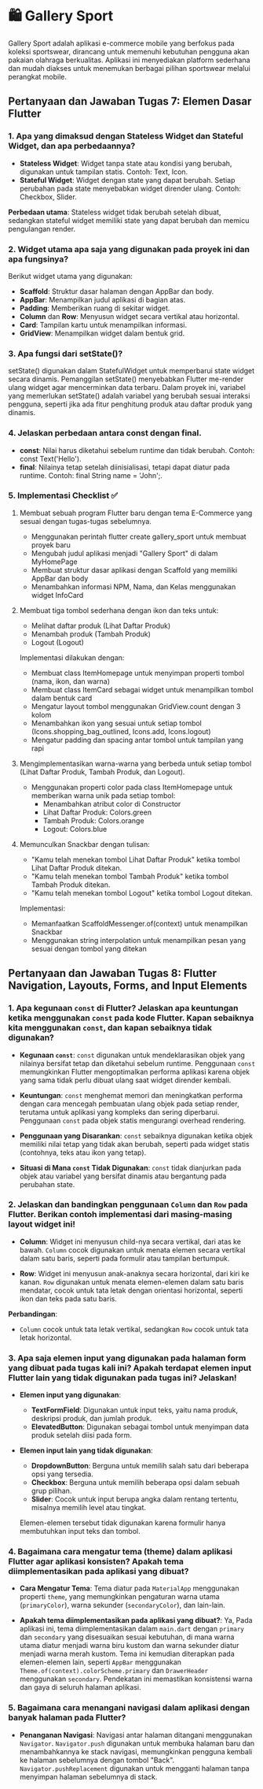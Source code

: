 # 🛍️ Gallery Sport

Gallery Sport adalah aplikasi e-commerce mobile yang berfokus pada koleksi sportswear, dirancang untuk memenuhi kebutuhan pengguna akan pakaian olahraga berkualitas. Aplikasi ini menyediakan platform sederhana dan mudah diakses untuk menemukan berbagai pilihan sportswear melalui perangkat mobile.
## Pertanyaan dan Jawaban Tugas 7: Elemen Dasar Flutter

### 1. Apa yang dimaksud dengan Stateless Widget dan Stateful Widget, dan apa perbedaannya? 

- **Stateless Widget**: Widget tanpa state atau kondisi yang berubah, digunakan untuk tampilan statis. Contoh: Text, Icon.
- **Stateful Widget**: Widget dengan state yang dapat berubah. Setiap perubahan pada state menyebabkan widget dirender ulang. Contoh: Checkbox, Slider.

**Perbedaan utama**: Stateless widget tidak berubah setelah dibuat, sedangkan stateful widget memiliki state yang dapat berubah dan memicu pengulangan render.

### 2. Widget utama apa saja yang digunakan pada proyek ini dan apa fungsinya? 

Berikut widget utama yang digunakan:

- **Scaffold**: Struktur dasar halaman dengan AppBar dan body.
- **AppBar**: Menampilkan judul aplikasi di bagian atas.
- **Padding**: Memberikan ruang di sekitar widget.
- **Column** dan **Row**: Menyusun widget secara vertikal atau horizontal.
- **Card**: Tampilan kartu untuk menampilkan informasi.
- **GridView**: Menampilkan widget dalam bentuk grid.

### 3. Apa fungsi dari setState()? 

setState() digunakan dalam StatefulWidget untuk memperbarui state widget secara dinamis. Pemanggilan setState() menyebabkan Flutter me-render ulang widget agar mencerminkan data terbaru. Dalam proyek ini, variabel yang memerlukan setState() adalah variabel yang berubah sesuai interaksi pengguna, seperti jika ada fitur penghitung produk atau daftar produk yang dinamis.

### 4. Jelaskan perbedaan antara const dengan final. 

- **const**: Nilai harus diketahui sebelum runtime dan tidak berubah. Contoh: const Text('Hello').
- **final**: Nilainya tetap setelah diinisialisasi, tetapi dapat diatur pada runtime. Contoh: final String name = 'John';.

### 5. Implementasi Checklist ✅

1. Membuat sebuah program Flutter baru dengan tema E-Commerce yang sesuai dengan tugas-tugas sebelumnya.
   - Menggunakan perintah flutter create gallery_sport untuk membuat proyek baru
   - Mengubah judul aplikasi menjadi "Gallery Sport" di dalam MyHomePage
   - Membuat struktur dasar aplikasi dengan Scaffold yang memiliki AppBar dan body
   - Menambahkan informasi NPM, Nama, dan Kelas menggunakan widget InfoCard

2. Membuat tiga tombol sederhana dengan ikon dan teks untuk:
   - Melihat daftar produk (Lihat Daftar Produk)
   - Menambah produk (Tambah Produk)
   - Logout (Logout)
   
   Implementasi dilakukan dengan:
   - Membuat class ItemHomepage untuk menyimpan properti tombol (nama, ikon, dan warna)
   - Membuat class ItemCard sebagai widget untuk menampilkan tombol dalam bentuk card
   - Mengatur layout tombol menggunakan GridView.count dengan 3 kolom
   - Menambahkan ikon yang sesuai untuk setiap tombol (Icons.shopping_bag_outlined, Icons.add, Icons.logout)
   - Mengatur padding dan spacing antar tombol untuk tampilan yang rapi

3. Mengimplementasikan warna-warna yang berbeda untuk setiap tombol (Lihat Daftar Produk, Tambah Produk, dan Logout).
   - Menggunakan properti color pada class ItemHomepage untuk memberikan warna unik pada setiap tombol:
     - Menambahkan atribut color di Constructor
     - Lihat Daftar Produk: Colors.green
     - Tambah Produk: Colors.orange
     - Logout: Colors.blue

4. Memunculkan Snackbar dengan tulisan:
   - "Kamu telah menekan tombol Lihat Daftar Produk" ketika tombol Lihat Daftar Produk ditekan.
   - "Kamu telah menekan tombol Tambah Produk" ketika tombol Tambah Produk ditekan.
   - "Kamu telah menekan tombol Logout" ketika tombol Logout ditekan.
   
   Implementasi:
   - Memanfaatkan ScaffoldMessenger.of(context) untuk menampilkan Snackbar
   - Menggunakan string interpolation untuk menampilkan pesan yang sesuai dengan tombol yang ditekan

## Pertanyaan dan Jawaban Tugas 8: Flutter Navigation, Layouts, Forms, and Input Elements

### 1. Apa kegunaan `const` di Flutter? Jelaskan apa keuntungan ketika menggunakan `const` pada kode Flutter. Kapan sebaiknya kita menggunakan `const`, dan kapan sebaiknya tidak digunakan?

- **Kegunaan `const`**: `const` digunakan untuk mendeklarasikan objek yang nilainya bersifat tetap dan diketahui sebelum runtime. Penggunaan `const` memungkinkan Flutter mengoptimalkan performa aplikasi karena objek yang sama tidak perlu dibuat ulang saat widget dirender kembali.
  
- **Keuntungan**: `const` menghemat memori dan meningkatkan performa dengan cara mencegah pembuatan ulang objek pada setiap render, terutama untuk aplikasi yang kompleks dan sering diperbarui. Penggunaan `const` pada objek statis mengurangi overhead rendering.

- **Penggunaan yang Disarankan**: `const` sebaiknya digunakan ketika objek memiliki nilai tetap yang tidak akan berubah, seperti pada widget statis (contohnya, teks atau ikon yang tetap).

- **Situasi di Mana `const` Tidak Digunakan**: `const` tidak dianjurkan pada objek atau variabel yang bersifat dinamis atau bergantung pada perubahan state.

### 2. Jelaskan dan bandingkan penggunaan `Column` dan `Row` pada Flutter. Berikan contoh implementasi dari masing-masing layout widget ini!

- **Column**: Widget ini menyusun child-nya secara vertikal, dari atas ke bawah. `Column` cocok digunakan untuk menata elemen secara vertikal dalam satu baris, seperti pada formulir atau tampilan bertumpuk.

- **Row**: Widget ini menyusun anak-anaknya secara horizontal, dari kiri ke kanan. `Row` digunakan untuk menata elemen-elemen dalam satu baris mendatar, cocok untuk tata letak dengan orientasi horizontal, seperti ikon dan teks pada satu baris.

**Perbandingan**:
- `Column` cocok untuk tata letak vertikal, sedangkan `Row` cocok untuk tata letak horizontal.

### 3. Apa saja elemen input yang digunakan pada halaman form yang dibuat pada tugas kali ini? Apakah terdapat elemen input Flutter lain yang tidak digunakan pada tugas ini? Jelaskan!

- **Elemen input yang digunakan**:
  - **TextFormField**: Digunakan untuk input teks, yaitu nama produk, deskripsi produk, dan jumlah produk.
  - **ElevatedButton**: Digunakan sebagai tombol untuk menyimpan data produk setelah diisi pada form.

- **Elemen input lain yang tidak digunakan**:
  - **DropdownButton**: Berguna untuk memilih salah satu dari beberapa opsi yang tersedia.
  - **Checkbox**: Berguna untuk memilih beberapa opsi dalam sebuah grup pilihan.
  - **Slider**: Cocok untuk input berupa angka dalam rentang tertentu, misalnya memilih level atau tingkat.

  Elemen-elemen tersebut tidak digunakan karena formulir hanya membutuhkan input teks dan tombol.


### 4. Bagaimana cara mengatur tema (theme) dalam aplikasi Flutter agar aplikasi konsisten? Apakah tema diimplementasikan pada aplikasi yang dibuat?

- **Cara Mengatur Tema**: Tema diatur pada `MaterialApp` menggunakan properti `theme`, yang memungkinkan pengaturan warna utama (`primaryColor`), warna sekunder (`secondaryColor`), dan lain-lain.

- **Apakah tema diimplementasikan pada aplikasi yang dibuat?**: Ya, Pada aplikasi ini, tema diimplementasikan dalam `main.dart` dengan `primary` dan `secondary` yang disesuaikan sesuai kebutuhan, di mana warna utama diatur menjadi warna biru kustom dan warna sekunder diatur menjadi warna merah kustom. Tema ini kemudian diterapkan pada elemen-elemen lain, seperti `AppBar` menggunakan `Theme.of(context).colorScheme.primary` dan  `DrawerHeader` menggunakan `secondary`. Pendekatan ini memastikan konsistensi warna dan gaya di seluruh halaman aplikasi.


### 5. Bagaimana cara menangani navigasi dalam aplikasi dengan banyak halaman pada Flutter?

- **Penanganan Navigasi**: Navigasi antar halaman ditangani menggunakan `Navigator`. `Navigator.push` digunakan untuk membuka halaman baru dan menambahkannya ke stack navigasi, memungkinkan pengguna kembali ke halaman sebelumnya dengan tombol "Back". `Navigator.pushReplacement` digunakan untuk mengganti halaman tanpa menyimpan halaman sebelumnya di stack.



